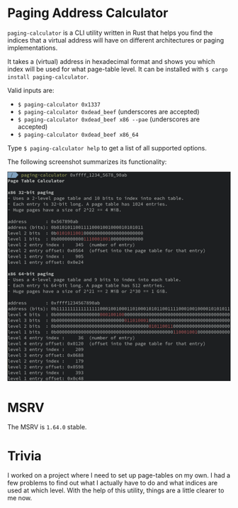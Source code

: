 # Paging Address Calculator

`paging-calculator` is a CLI utility written in Rust that helps you find the indices that a
virtual address will have on different architectures or paging implementations.

It takes a (virtual) address in hexadecimal format and shows you which index will be used for what
page-table level. It can be installed with `$ cargo install paging-calculator`.

Valid inputs are:
- `$ paging-calculator 0x1337`
- `$ paging-calculator 0xdead_beef` (underscores are accepted)
- `$ paging-calculator 0xdead_beef x86 --pae` (underscores are accepted)
- `$ paging-calculator 0xdead_beef x86_64`

Type `$ paging-calculator help` to get a list of all supported options.

The following screenshot summarizes its functionality:

![Screenshot showing the usage of paging-calculator.](screenshot.png "Screenshot showing the usage of paging-calculator.")

# MSRV
The MSRV is `1.64.0` stable.

# Trivia
I worked on a project where I need to set up page-tables on my own. I had a few problems to find out
what I actually have to do and what indices are used at which level. With the help of this utility,
things are a little clearer to me now.
